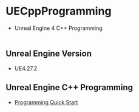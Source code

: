 # UECppProgramming
- Unreal Engine 4 C++ Programming
<br><br>


## Unreal Engine Version
- UE4.27.2


## Unreal Engine C++ Programming
- [Programming Quick Start](https://docs.unrealengine.com/4.27/ko/ProgrammingAndScripting/ProgrammingWithCPP/CPPProgrammingQuickStart/)
